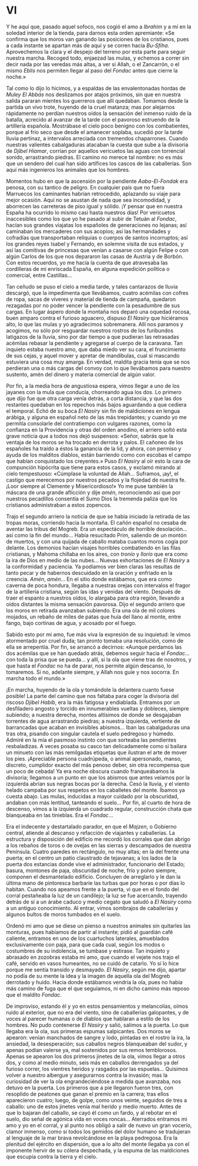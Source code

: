# VI

Y he aquí que, pasado aquel sofoco, nos cogió el amo a *Ibrahim* y a mí en la
soledad interior de la tienda, para darnos esta orden apremiante: «Se confirma
que los moros van ganando las posiciones de los cristianos, pues a cada
instante se apartan más de aquí y se corren hacia *Bu-Sfiha*. Aprovechemos la
clara y el despejo del terreno por esta parte para seguir nuestra marcha.
Recoged todo, enjaezad las mulas, y echemos a correr sin decir nada por las
veredas más altas, a ver si Allah, o el Zancarrón, o el mismo *Eblis* nos
permiten llegar al paso del *Fondac* antes que cierre la noche.»

Tal como lo dijo lo hicimos, y a espaldas de las envalentonadas hordas de
*Muley El Abbás* nos deslizamos por atajos próximos, sin que en nuestra salida
pararan mientes los guerreros que allí quedaban. Tomamos desde la partida un
vivo trote, huyendo de la cruel matanza; mas por alejarnos rápidamente no
perdían nuestros oídos la sensación del inmenso ruido de la batalla, acrecido
al avanzar de la tarde con el pavoroso estruendo de la artillería española.
Mostrábase el cielo poco benigno con los combatientes, porque al frío seco que
desde el amanecer soplaba, sucedió por la tarde lluvia pertinaz, a intervalos
arreciada con tremendos chaparrones. Cuando nuestras valientes cabalgaduras
atacaban la cuesta que sube a la divisoria de *Djibel Hiamar*, corrían por
aquellos vericuetos las aguas con torrencial sonido, arrastrando piedras. El
camino no merece tal nombre: no es más que un sendero del cual han sido
artífices los cascos de las caballerías. Son aquí más ingenieros los animales
que los hombres.

Momentos hubo en que la ascensión por la pendiente *Aaba-El-Fondak* era penosa,
con su tantico de peligro. En cualquier país que no fuera Marruecos los
caminantes habrían retrocedido, aplazando su viaje para mejor ocasión. Aquí no
se asustan de nada que sea incomodidad, y aborrecen las carreteras de piso
igual y sólido. ¡Y pensar que en nuestra España ha ocurrido lo mismo casi hasta
nuestros días! Por vericuetos inaccesibles como los que yo he pasado al subir
de Tetuán al *Fondac*, hacían sus grandes viajatas los españoles de
generaciones no lejanas; así caminaban los mercaderes con sus acopios; así las
hermandades y cofradías que transportaban reliquias o cuerpos de santos
incorruptos; así los grandes reyes Isabel y Fernando, en solemne visita de sus
estados, y así las comitivas de princesas que venían a casarse con algún Felipe
o con algún Carlos de los que nos depararon las casas de Austria y de Borbón.
Con estos recuerdos, yo me hacía la cuenta de que atravesaba las cordilleras de
mi enriscada España, en alguna expedición política o comercial, entre
Castillas...

Tan ceñudo se puso el cielo a media tarde, y tales cantarazos de lluvia
descargó, que la impedimenta que llevábamos, cuatro acémilas con cofres de
ropa, sacas de víveres y material de tienda de campaña, quedaron rezagadas por
no poder vencer la pendiente con la pesadumbre de sus cargas. En lugar áspero
donde la montaña nos deparó una oquedad rocosa, buen amparo contra el furioso
aguacero, dispuso *El Nasiry* que hiciéramos alto, lo que las mulas y yo
agradecimos sobremanera. Allí nos paramos y acogimos, no sólo por resguardar
nuestros rostros de los furibundos latigazos de la lluvia, sino por dar tiempo
a que pudieran las retrasadas acémilas rebasar la pendiente y agregarse al
cuerpo de la caravana. Tan inquieto estaba nuestro amo, que daba miedo ver su
cara, el fruncimiento de sus cejas, y aquel mover y apretar de mandíbulas, cual
si mascando estuviera una cosa muy amarga. En verdad, maldita gracia tenía que
se nos perdieran una o más cargas del convoy con lo que llevábamos para nuestro
sustento, amén del dinero y materia comercial de algún valor.

Por fin, a la media hora de angustiosa espera, vimos llegar a uno de los
jayanes con la mula que conducía, chorreando agua los dos. Lo primero que dijo
fue que otra carga venía detrás, a corta distancia, y que las dos restantes
quedaban en los repechos más bajos aguardando a que cediera el temporal.  Echó
de su boca *El Nasiry* sin fin de maldiciones en lengua arábiga, y alguna en
español neto de las más trepidantes; y cuando yo me permitía consolarle del
contratiempo con vulgares razones, como la confianza en la Providencia y otras
del orden anodino, el arriero soltó esta grave noticia que a todos nos dejó
suspensos: «Señor, sabrás que la ventaja de los moros se ha trocado en derrota
y palos. El cañoneo de los españoles ha traído a éstos la ganancia de la lid,
y ahora, con permiso y ayuda de los malditos diablos, están barriendo como con
escobas el campo que habían conquistado los creyentes.» Puso *El Nasiry* al oír
esto la cara de compunción hipócrita que tiene para estos casos, y exclamó
mirando al cielo tempestuoso: «Cúmplase la voluntad de Allah... Suframos, ¡ay!,
el castigo que merecemos por nuestros pecados y la flojedad de nuestra fe.
¡Loor siempre al Clemente y Misericordioso!» Yo me puse también la máscara de
una grande aflicción y dije *amén*, reconociendo así que por nuestros
pecadillos consentía el Sumo Dios la tremenda paliza que los cristianos
administraban a estos zopencos.

Trajo el segundo arriero la noticia de que se había iniciado la retirada de las
tropas moras, corriendo hacia la montaña. El cañón español no cesaba de aventar
las tribus del Mogreb. Era un espectáculo de horrible desolación... así como la
fin del mundo... Había resucitado Prim, saliendo de un montón de muertos, y con
una quijada de caballo mataba cuantos moros cogía por delante. Los demonios
hacían visajes horribles combatiendo en las filas cristianas, y Mahoma chillaba
en los aires, con *tronío* y *llorío* que era como la ira de Dios en medio de
las nubes... Nuevas exhortaciones de *El Nasiry* a la conformidad y paciencia.
Ya podíamos ver bien claras las resultas de tanto pecar y de habernos
descuidado en la oración y enfriado en la creencia.  *Amén*, *amén*... En el
sitio donde estábamos, que era como caverna de poca hondura, llegaba a nuestras
orejas con intervalos el fragor de la artillería cristiana, según las idas
y venidas del viento. Después de traer el espanto a nuestros oídos, lo alargaba
para otra región, llevando a oídos distantes la misma sensación pavorosa. Dijo
el segundo arriero que los moros en retirada avanzaban subiendo. Era una ola de
mil colores mojados, un rebaño de miles de patas que huía del llano al monte,
entre fango, bajo cortinas de agua, y acosado por el fuego.

Sabido esto por mi amo, fue más viva la expresión de su inquietud: le vimos
atormentado por cruel duda; tan pronto tomaba una resolución, como de ella se
arrepentía. Por fin, se arrancó a decirnos: «Aunque perdamos las dos acémilas
que se han quedado atrás, debemos seguir hacia el *Fondac*... con toda la prisa
que se pueda... y allí, si la ola que viene tras de nosotros, y que hasta el
*Fondac* no ha de parar, nos permite algún descanso, lo tomaremos. Si no,
adelante siempre, y Allah nos guíe y nos socorra. En marcha todo el mundo.»

¡En marcha, huyendo de la ola y tomándole la delantera cuanto fuese posible! La
parte del camino que nos faltaba para coger la divisoria del riscoso *Djibel
Habib*, era la más fatigosa y endiablada. Entramos por un desfiladero angosto
y torcido en innumerables vueltas y dobleces, siempre subiendo; a nuestra
derecha, montes altísimos de donde se desgajaban torrentes de agua arrastrando
piedras; a nuestra izquierda, vertiente de barrancadas que acaban en invisibles
abismos... Iban las cabalgaduras una tras otra, pisando con singular cautela el
suelo pedregoso y húmedo. Admiré en la mía el pasmoso instinto con que sorteaba
las pendientes resbaladizas. A veces posaba su casco tan delicadamente como si
bailara un minueto con las más remilgadas etiquetas que ilustran el arte de
mover los pies. ¡Apreciable persona cuadrúpeda, o animal apersonado, manso,
discreto, cumplidor exacto del más penoso deber, sin otra recompensa que un
poco de cebada! Ya era noche obscura cuando franqueábamos la divisoria;
llegamos a un punto en que los abismos que antes veíamos por la izquierda
abrían sus negras bocas por la derecha. Cesó la lluvia, y el viento helado
campaba por sus respetos en los caballetes del monte. Íbamos ya cuesta abajo.
Las mulas, inducidas a mayor cuidado por la obscuridad, andaban con más
lentitud, tanteando el suelo... Por fin, al cuarto de hora de descenso, vimos
a la izquierda un cuadrado regular, construcción chata que blanqueaba en las
tinieblas. Era el *Fondac*...

Era el indecente y destartalado parador, en que el *Majzen*, o Gobierno
central, atiende al descanso y refacción de viajantes y caballerías. La
estructura y disposición del edificio me recordó los corrales que dan abrigo
a los rebaños de toros o de ovejas en las sierras y descampados de nuestra
Península. Cuatro paredes en rectángulo, no muy altas; en la del frente una
puerta; en el centro un patio claustrado de tejavanas; a los lados de la puerta
dos estancias donde vive el administrador, funcionario del Estado; basura,
montones de paja, obscuridad de noche, frío y polvo siempre, componen el
desmantelado edificio. Concluyen de arreglarlo y le dan la última mano de
pintoresca barbarie las turbas que por horas o por días lo habitan. Cuando nos
apeamos frente a la puerta, vi que en el fondo del corral pestañeaba la luz de
un candilejo; la luz se fue acercando, trayendo detrás de sí a un árabe caduco
y medio cegato que saludó a *El Nasiry* como a un antiguo conocimiento. Al
entrar, vimos sombrajos de caballerías y algunos bultos de moros tumbados en el
suelo.

Ordenó mi amo que se diese un pienso a nuestros animales sin quitarles las
monturas, pues habíamos de partir al instante; pidió al guardián café caliente,
entramos en uno de los cuartuchos laterales, amueblados exclusivamente con
paja, para que cada cual, según los modos o costumbres de su indolencia, se
tumbase y estirase. Tan inquieto y abrasado en zozobras estaba mi amo, que
cuando el vejete nos trajo el café, servido en vasos humeantes, no se cuidó de
catarlo. Yo sí lo hice porque me sentía transido y desmayado. *El Nasiry*,
según me dijo, apartar no podía de su mente la idea y la imagen de aquella ola
del Mogreb derrotado y huido. Hacia donde estábamos vendría la ola, pues no
había más camino de fuga que el que seguíamos, ni en dicho camino más reposo
que el maldito *Fondac*.

De improviso, estando él y yo en estos pensamientos y melancolías, oímos ruido
al exterior, que no era del viento, sino de caballerías galopantes, y de voces
al parecer humanas o de diablos que hablaran a estilo de los hombres. No pudo
contenerse *El Nasiry* y salió, salimos a la puerta. Lo que llegaba era la ola,
sus primeras espumas salpicantes. Dos moros se apearon: venían manchados de
sangre y lodo, pintadas en el rostro la ira, la ansiedad, la desesperación; sus
caballos negros blanqueaban del sudor, y apenas podían valerse ya, mal
sostenidos por sus remos temblorosos. Apenas se apearon los dos primeros
jinetes de la ola, vimos llegar a otros dos, y como al medio minuto, seis más
en caballos derrengados ya del furioso correr, los vientres heridos y rasgados
por las espuelas... Quisimos volver a nuestro albergue y asegurarnos contra la
invasión; mas la curiosidad de ver la ola engrandeciéndose a medida que
avanzaba, nos detuvo en la puerta. Los primeros que a pie llegaron fueron tres,
con resoplido de peatones que ganan el premio en la carrera; tras ellos
aparecieron cuatro; luego, de golpe, como unos veinte, seguidos de tres
a caballo: uno de estos jinetes venía mal herido y medio muerto. Antes de que
lo bajaran del caballo, se cayó él como un fardo, y al rebotar en el suelo, dio
señal de agónica vida en voces roncas... Aterrados entramos mi amo y yo en el
corral, y al punto nos obligó a salir de nuevo un gran vocerío, clamor inmenso,
como si todos los gemidos del dolor humano se tradujeran al lenguaje de la mar
brava revolcándose en la playa pedregosa. Era la plenitud del ejército en
dispersión, que a lo alto del monte llegaba ya con el imponente hervir de su
cólera despechada, y la espuma de las maldiciones que escupía contra la tierra
y el cielo.
